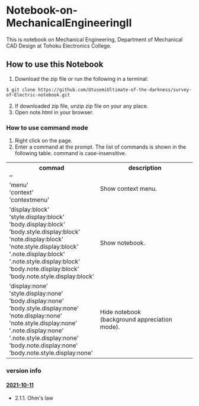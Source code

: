 # Notebook-on-MechanicalEngineeringII

This is notebook on Mechanical Engineering, Department of Mechanical CAD Design at Tohoku Electronics College.

## How to use this Notebook


1. Download the zip file or run the following in a terminal:
<pre><code>$ git clone https://github.com/UtusemiUltimate-of-the-darkness/survey-of-Electric-notebook.git</code></pre>
2. If downloaded zip file, unzip zip file on your any place.
3. Open note.html in your browser.

### How to use command mode

1. <div>Right click on the page.</div>
2. <div>Enter a command at the prompt. The list of commands is shown in the following table. command is case-insensitive.</div>
  <table>
    <tr>
      <th>commad</th>
      <th>description</th>
    </tr>
    <tr>
      <td>
        <div>''</div>
        <div>'menu'</div>
        <div>'context'</div>
        <div>'contextmenu'</div>
      </td>
      <td>Show context menu.</td>
    </tr>
    <tr>
      <td>
        <div>'display:block'</div>
        <div>'style.display:block'</div>
        <div>'body.display:block'</div>
        <div>'body.style.display:block'</div>
        <div>'note.display:block'</div>
        <div>'note.style.display:block'</div>
        <div>'.note.display:block'</div>
        <div>'.note.style.display:block'</div>
        <div>'body.note.display:block'</div>
        <div>'body.note.style.display:block'</div>
      </td>
      <td>Show notebook.</td>
    </tr>
    <tr>
      <td>
        <div>'display:none'</div>
        <div>'style.display:none'</div>
        <div>'body.display:none'</div>
        <div>'body.style.display:none'</div>
        <div>'note.display:none'</div>
        <div>'note.style.display:none'</div>
        <div>'.note.display:none'</div>
        <div>'.note.style.display:none'</div>
        <div>'body.note.display:none'</div>
        <div>'body.note.style.display:none'</div>
      </td>
      <td>
        Hide notebook<br>
        (background appreciation mode).
      </td>
    </tr>
  </table>

### version info

#### [2021-10-11](https://github.com/UtusemiUltimate-of-the-darkness/survey-of-Electric-notebook/tree/2021-10-11)

- 2.1.1. Ohm's law
